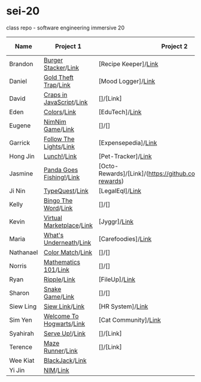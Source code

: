 # sei-20
class repo - software engineering immersive 20

| Name | Project 1 | Project 2 | Project 3 | Project 4 |
| ---- | --------- |---------- | --------- | --------- |
| Brandon |[Burger Stacker](https://datguyrhy.github.io/)/[Link](https://github.com/datguyrhy/datguyrhy.github.io)|[Recipe Keeper]/[Link](https://github.com/datguyrhy/recipe-keep)|||
| Daniel |[Gold Theft Trap](https://dannyozh.github.io/Gold-Theft-Trap/)/[Link](https://github.com/dannyozh/Gold-Theft-Trap/)|[Mood Logger]/[Link](https://github.com/dannyozh/SEI-20-Project-2-Mood-logger)|||
| David |[Craps in JavaScript](https://david-sg.github.io/craps-in-javascript-v2/)/[Link](https://github.com/david-sg/craps-in-javascript-v2)|[]/[Link]|||
| Eden |[Colors](https://edenlim.github.io/GAProject1-Colors/)/[Link](https://github.com/edenlim/GAProject1-Colors)|[EduTech]/[Link](https://github.com/edenlim/edutech)|||
| Eugene |[NimNim Game](https://eugenetan9.github.io/Project-1/index.html)/[Link](https://github.com/EugeneTan9/Project-1)|[]/[]|||
| Garrick |[Follow The Lights](https://garricktgh.github.io/Follow-the-lights/)/[Link](https://github.com/Garricktgh/Follow-the-lights)|[Expensepedia]/[Link](https://github.com/Garricktgh/expensepedia)|||
| Hong Jin |[Lunch!](https://lhjd.github.io/sei-20/)/[Link](https://github.com/lhjd/sei-20)|[Pet-Tracker]/[Link](https://github.com/lhjd/pet-tracker)|||
| Jasmine |[Panda Goes Fishing!](https://jasminesis.github.io/panda-fishing/)/[Link](https://github.com/jasminesis/panda-fishing)|[Octo-Rewards]/[Link]/(https://github.com/jasminesis/octo-rewards)|||
| Ji Nin |[TypeQuest](https://woofborn.github.io/TypeQuest/)/[Link](https://github.com/woofborn/TypeQuest)|[LegalEql]/[Link](https://github.com/woofborn/legalEql)|||
| Kelly |[Bingo The Word](https://kellylimmm.github.io/Bingo-The-Word/)/[Link](https://github.com/kellylimmm/Bingo-The-Word)|[]/[]|||
| Kevin |[Virtual Marketplace](https://kevinngth.github.io/Project-1-Game/)/[Link](https://github.com/kevinngth/Project-1-Game)|[Jyggr]/[Link](https://github.com/kevinngth/project-2-App)|||
| Maria |[What's Underneath](https://mau-dev.github.io/Project1-What-is-underneath/)/[Link](https://github.com/mau-dev/Project1-What-is-underneath)|[Carefoodies]/[Link](https://github.com/mau-dev/Carefoodies)|||
| Nathanael |[Color Match](https://nathanaeltan.github.io/color-match/)/[Link](https://github.com/nathanaeltan/color-match)|[]/[]|||
| Norris |[Mathematics 101](https://deetrax.github.io/project1/)/[Link](https://github.com/DeeTrax/project1)|[]/[]|||
| Ryan |[Ripple](https://ryanrjyeo.github.io/Ripple/)/[Link](https://github.com/RyanRJyeo/Ripple)|[FileUp]/[Link](https://github.com/RyanRJyeo/fileup)|||
| Sharon |[Snake Game](https://sharxn13.github.io/Project-1/)/[Link](https://github.com/Sharxn13/Project-1)|[]/[]|||
| Siew Ling |[Siew Link](https://tansiewling-hotmail.github.io/save-the-earth/)/[Link](https://github.com/tansiewling-hotmail/save-the-earth)|[HR System]/[Link](https://github.com/tansiewling-hotmail/hr_system)|||
| Sim Yen |[Welcome To Hogwarts](https://simyen.github.io/welcome-to-hogwarts/)/[Link](https://github.com/SimYen/welcome-to-hogwarts)|[Cat Community]/[Link](https://github.com/SimYen/cat-community)|||
| Syahirah |[Serve Up!](https://animaguscat.github.io/project-1/)/[Link](https://github.com/AnimagusCat/project-1)|[]/[Link]|||
| Terence |[Maze Runner](https://reshinto.github.io/maze_runner/)/[Link](https://github.com/reshinto/maze_runner)|[]/[Link]|||
| Wee Kiat |[BlackJack](https://weekiattan.github.io/Project-1-Blackjack/index.html)/[Link](https://github.com/weekiattan/Project-1-Blackjack)||||
| Yi Jin |[NIM](https://wongyijin8183.github.io/SEI-Project1-NIM/)/[Link](https://github.com/wongyijin8183/SEI-Project1-NIM)||||






